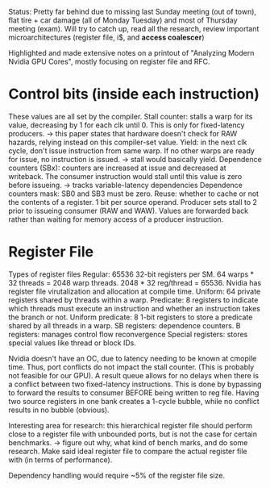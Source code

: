 Status: Pretty far behind due to missing last Sunday meeting (out of town), flat tire + car damage (all of Monday Tuesday) and most of Thursday meeting (exam). 
Will try to catch up, read all the research, review important microarchitectures (register file, i$, and **access coalescer**)

Highlighted and made extensive notes on a printout of "Analyzing Modern Nvidia GPU Cores", mostly focusing on register file and RFC. 

# Control bits (inside each instruction)
These values are all set by the compiler. 
  Stall counter: stalls a warp for its value, decreasing by 1 for each clk until 0. This is only for fixed-latency producers. 
    -> this paper states that hardware doesn't check for RAW hazards, relying instead on this compiler-set value. 
  Yield: in the next clk cycle, don't issue instruction from same warp. If no other warps are ready for issue, no instruction is issued.
   -> stall would basically yield.
  Dependence counters (SBx): counters are increased at issue and decreased at writeback. The consumer instruction would stall until this value is zero before issueing. 
    -> tracks variable-latency dependencies
  Dependence counters mask: SB0 and SB3 must be zero.
  Reuse: whether to cache or not the contents of a register. 1 bit per source operand. 
Producer sets stall to 2 prior to issueing consumer (RAW and WAW). Values are forwarded back rather than waiting for memory access of a producer instruction.

# Register File
Types of register files
Regular: 65536 32-bit registers per SM. 64 warps * 32 threads = 2048 warp threads. 2048 * 32 reg/thread = 65536. Nvidia has register file virutalization and allocation at compile time. 
Uniform: 64 private registers shared by threads within a warp.
Predicate: 8 registers to indicate which threads must execute an instruction and whether an instruction takes the branch or not. 
Uniform predicate: 8 1-bit registers to store a predicate shared by all threads in a warp. 
SB registers: dependence counters.
B registers: manages control flow reconvergence
Special registers: stores special values like thread or block IDs.

Nvidia doesn't have an OC, due to latency needing to be known at cmopile time. Thus, port conflicts do not impact the stall counter. (This is probably not feasible for our GPU).
A result queue allows for no delays when there is a conflict between two fixed-latency instructions. This is done by bypassing to forward the results to consumer BEFORE being written to reg file. 
Having two source registers in one bank creates a 1-cycle bubble, while no conflict results in no bubble (obvious). 

Interesting area for research: this hierarchical register file should perform close to a register file with unbounded ports, but is not the case for certain benchmarks.
 -> figure out why, what kind of bench marks, and do some research. Make said ideal register file to compare the actual register file with (in terms of performance). 

 Dependency handling would require ~5% of the register file size. 
